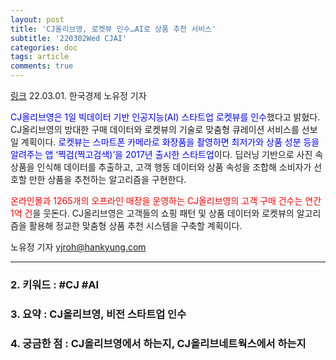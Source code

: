 ```yaml
---
layout: post
title: 'CJ올리브영, 로켓뷰 인수…AI로 상품 추천 서비스'
subtitle: '220302Wed CJAI'
categories: doc
tags: article
comments: true
---
```


[링크](https://news.naver.com/main/read.naver?mode=LPOD&mid=sec&oid=015&aid=0004669194)
22.03.01. 한국경제 노유정 기자

<span style="color:blue">CJ올리브영은 1일 빅데이터 기반 인공지능(AI) 스타트업 로켓뷰를 인수</span>했다고 밝혔다. CJ올리브영의 방대한 구매 데이터와 로켓뷰의 기술로 맞춤형 큐레이션 서비스를 선보일 계획이다. <span style="color:blue">로켓뷰는 스마트폰 카메라로 화장품을 촬영하면 최저가와 상품 성분 등을 알려주는 앱 ‘찍검(찍고검색)’을 2017년 출시한 스타트업</span>이다. 딥러닝 기반으로 사진 속 상품을 인식해 데이터를 추출하고, 고객 행동 데이터와 상품 속성을 조합해 소비자가 선호할 만한 상품을 추천하는 알고리즘을 구현한다.

<span style="color:red">온라인몰과 1265개의 오프라인 매장을 운영하는 CJ올리브영의 고객 구매 건수는 연간 1억 건</span>을 웃돈다. CJ올리브영은 고객들의 쇼핑 패턴 및 상품 데이터와 로켓뷰의 알고리즘을 활용해 정교한 맞춤형 상품 추천 시스템을 구축할 계획이다.

노유정 기자 yjroh@hankyung.com

* * *

### 2. 키워드 : \#CJ \#AI
### 3. 요약 : CJ올리브영, 비전 스타트업 인수
### 4. 궁금한 점 : CJ올리브영에서 하는지, CJ올리브네트웍스에서 하는지
